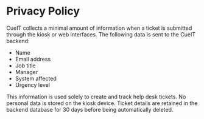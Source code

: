 # Privacy Policy

CueIT collects a minimal amount of information when a ticket is submitted through the kiosk or web interfaces. The following data is sent to the CueIT backend:

- Name
- Email address
- Job title
- Manager
- System affected
- Urgency level

This information is used solely to create and track help desk tickets. No personal data is stored on the kiosk device. Ticket details are retained in the backend database for 30 days before being automatically deleted.

